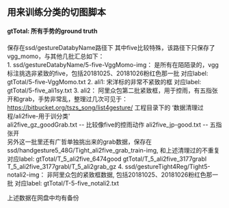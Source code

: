 ## 用来训练分类的切图脚本
#### gtTotal: 所有手势的ground truth  
  保存在ssd/gestureDatabyName路径下
  其中five比较特殊，该路径下只保存了vgg_momo，与其他几批汇总如下：  
    1. ssd/gestureDatabyName/5-five-VggMomo-img： 是所有在陌陌录的，vgg标注挑选非紧致的five，包括20181025、20181026粉红色那一批
        对应label: gtTotal/5-five-VggMomo.txt
    2. ali1: 宋洋标的非常不紧致的框
        对应label: gtTotal/5-five_ali1sy.txt
    3. ali2： 阿里众包第二批紧致框，用于控雨，有五指张开和grab，手势非常乱，整理过几次可见于：
        https://bitbucket.org/tszs_song/list4gesture/
        工程目录下的 ‘数据清理过程/ali2five-用于训分类'  
        ali2five_gz_goodGrab.txt             -- 比较像five的控雨动作
        ali2five_jp-good.txt                       -- 五指张开   
        另外这一批里还有广哲单独挑出来的grab数据，保存在
        ssd/handgesture5_48G/Tight_ali2five_grab_train-img, 和上述清理过的不重复
        对应label: gtTotal/T_5_ali2five_6474good
                         gtTotal/T_5_ali2five_3177grabl
                         T_5_ali2five_3177grabl/T_5_ali2grab_gz
    4. ssd/gestureTight4Reg/Tight5-notali2-img： 非阿里众包的紧致框数据, 包括20181025、20181026粉红色那一批
        对应label: gtTotal/T-5-five_notali2.txt
    
    

上述数据在网盘中均有备份

